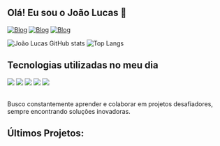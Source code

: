 ## Olá! Eu sou o João Lucas 👋
[![Blog](https://img.shields.io/badge/LinkedIn-0077B5?style=for-the-badge&logo=linkedin&logoColor=white)](https://co.linkedin.com)
[![Blog](https://img.shields.io/badge/Instagram-E4405F?style=for-the-badge&logo=instagram&logoColor=white)](https://www.instagram.com/joao_lucasdosanjos/)
[![Blog](https://img.shields.io/badge/Gmail-D14836?style=for-the-badge&logo=gmail&logoColor=white)](https://mail.google.com/mail/u/0/?hl=pt-BR#inbox)

![João Lucas GitHub stats](https://github-readme-stats.vercel.app/api?username=joao-lucas04&show_icons=true&theme=tokyonight)
![Top Langs](https://github-readme-stats.vercel.app/api/top-langs/?username=joao-lucas04&layout=compact&theme=tokyonight)

## Tecnologias utilizadas no meu dia
<div style="display: inline_block">
  <img aling="center" src="https://img.shields.io/badge/Java-ED8B00?style=for-the-badge&logo=openjdk&logoColor=white"/>
  <img aling="center" src="https://img.shields.io/badge/C%23-239120?style=for-the-badge&logo=c-sharp&logoColor=white"/>
  <img aling="center" src="https://img.shields.io/badge/JavaScript-F7DF1E?style=for-the-badge&logo=javascript&logoColor=black"/> 
  <img aling="center" src="https://img.shields.io/badge/HTML5-E34F26?style=for-the-badge&logo=html5&logoColor=white"/>
  <img aling="center" src="https://img.shields.io/badge/CSS3-1572B6?style=for-the-badge&logo=css3&logoColor=white"/>
  
</div><br/>

Busco constantemente aprender e colaborar em projetos desafiadores, sempre encontrando soluções inovadoras.

## Últimos Projetos:
